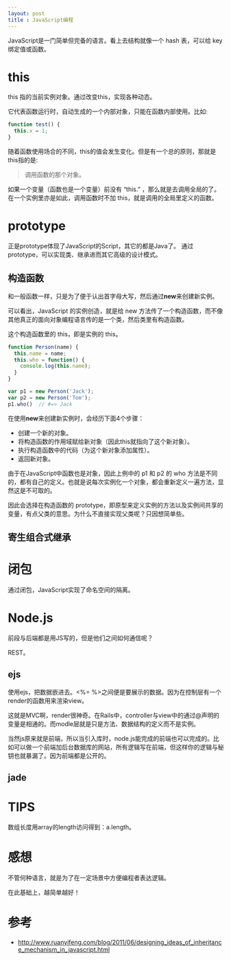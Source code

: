 ```yaml
---
layout: post
title : JavaScript编程
---
```


JavaScript是一门简单但完备的语言。看上去结构就像一个 hash 表，可以给 key 绑定值或函数。

# this
this 指的当前实例对象。通过改变this，实现各种动态。

它代表函数运行时，自动生成的一个内部对象，只能在函数内部使用。比如:

```js
function test() {
  this.x = 1;
}
```

随着函数使用场合的不同，this的值会发生变化。但是有一个总的原则，那就是this指的是:

> 调用函数的那个对象。

如果一个变量（函数也是一个变量）前没有 “this.” ，那么就是去调用全局的了。在一个实例里亦是如此，调用函数时不加 this，就是调用的全局里定义的函数。


# prototype
正是prototype体现了JavaScript的Script，其它的都是Java了。
通过prototype，可以实现类、继承进而其它高级的设计模式。

## 构造函数
和一般函数一样，只是为了便于认出首字母大写，然后通过**new**来创建新实例。

可以看出，JavaScript 的实例创造，就是给 new 方法传了一个构造函数，而不像其他真正的面向对象编程语言传的是一个类，然后类里有构造函数。

这个构造函数里的 this，即是实例的 this。

```javascript
function Person(name) {
  this.name = name;
  this.who = function() {
    console.log(this.name);
  }
}

var p1 = new Person('Jack');
var p2 = new Person('Tom');
p1.who()  // #=> Jack
```

在使用**new**来创建新实例时，会经历下面4个步骤：

* 创建一个新的对象。
* 将构造函数的作用域赋给新对象（因此this就指向了这个新对象）。
* 执行构造函数中的代码（为这个新对象添加属性）。
* 返回新对象。

由于在JavaScript中函数也是对象，因此上例中的 p1 和 p2 的 who 方法是不同的，都有自己的定义。也就是说每次实例化一个对象，都会重新定义一遍方法，显然这是不可取的。

因此会选择在构造函数的 prototype，即原型来定义实例的方法以及实例间共享的变量，有点父类的意思。为什么不直接实现父类呢？只因想简单些。

## 寄生组合式继承

# 闭包
通过闭包，JavaScript实现了命名空间的隔离。

# Node.js
前段与后端都是用JS写的，但是他们之间如何通信呢？

REST。

## ejs
使用ejs，把数据嵌进去。<%= %>之间便是要展示的数据。因为在控制层有一个render的函数用来渲染view。

这就是MVC啊，render很神奇。在Rails中，controller与view中的通过@声明的变量是相通的。而modle层就是只是方法、数据结构的定义而不是实例。

当然js原来就是前端，所以当引入库时，node.js能完成的前端也可以完成的。比如可以做一个前端加后台数据库的网站，所有逻辑写在前端，但这样你的逻辑与秘钥也就暴漏了。因为前端都是公开的。

## jade

# TIPS

数组长度用array的length访问得到：a.length。

# 感想
不管何种语言，就是为了在一定场景中方便编程者表达逻辑。

在此基础上，越简单越好！

# 参考
- http://www.ruanyifeng.com/blog/2011/06/designing_ideas_of_inheritance_mechanism_in_javascript.html
